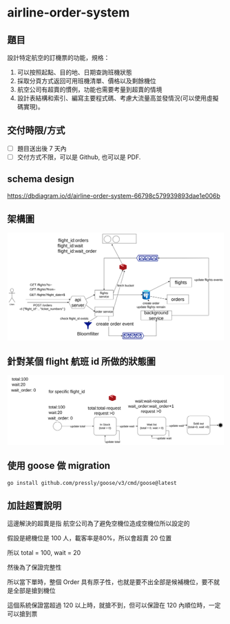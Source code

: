# airline-order-system

## 題目

設計特定航空的訂機票的功能，規格：

1. 可以按照起點、目的地、日期查詢班機狀態
2. 採取分頁方式返回可用班機清單、價格以及剩餘機位
3. 航空公司有超賣的慣例，功能也需要考量到超賣的情境
4. 設計表結構和索引、編寫主要程式碼、考慮大流量高並發情況(可以使用虛擬碼實現)。

## 交付時限/方式

- [ ]  題目送出後 7 天內
- [ ]  交付方式不限，可以是 Github, 也可以是 PDF. 

## schema design

https://dbdiagram.io/d/airline-order-system-66798c579939893dae1e006b


## 架構圖

![architecture](architecture.png)

## 針對某個 flight 航班 id 所做的狀態圖

![ticket-state-machine](ticket-state-machine.png)

## 使用 goose 做 migration

```shell
go install github.com/pressly/goose/v3/cmd/goose@latest
```

## 加註超賣說明

這邊解決的超賣是指 航空公司為了避免空機位造成空機位所以設定的

假設是總機位是 100 人，載客率是80%，所以會超賣 20 位置

所以 total = 100, wait = 20

然後為了保證完整性

所以當下單時，整個 Order 具有原子性，也就是要不出全部是候補機位，要不就是全部是搶到機位

這個系統保證當超過 120 以上時，就搶不到，但可以保證在 120 內順位時，一定可以搶到票
